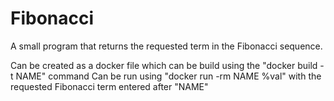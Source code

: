 # Fibonacci

A small program that returns the requested term in the Fibonacci sequence.

Can be created as a docker file which can be build using the "docker build -t NAME" command
Can be run using "docker run -rm NAME %val" with the requested Fibonacci term entered after "NAME"